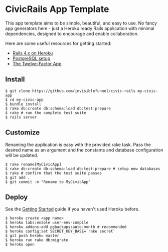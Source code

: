 # CivicRails App Template

This app template aims to be simple, beautiful, and easy to use. No fancy app generators here - just a Heroku ready Rails application with minimal dependencies, designed to encourage and enable collaboration.

Here are some useful resources for getting started:
* [Rails 4.x on Heroku](https://devcenter.heroku.com/articles/getting-started-with-rails4)
* [PostgreSQL setup](https://devcenter.heroku.com/articles/heroku-postgresql#local-setup)
* [The Twelve-Factor App](http://12factor.net/)

## Install

```console
$ git clone https://github.com/invisiblefunnel/civic-rails my-civic-app
$ cd my-civic-app
$ bundle install
$ rake db:create db:schema:load db:test:prepare
$ rake # run the complete test suite
$ rails server
```

## Customize

Renaming the application is easy with the provided rake task. Pass the desired name as an argument and the constants and database configuration will be updated.

```console
$ rake rename[MyCivicApp]
$ rake db:create db:schema:load db:test:prepare # setup new databases
$ rake # confirm that the test suite passes
$ git add .
$ git commit -m "Rename to MyCivicApp"
```

## Deploy

See the [Getting Started](https://devcenter.heroku.com/articles/quickstart) guide if you haven't used Heroku before.

```console
$ heroku create <app name>
$ heroku labs:enable user-env-compile
$ heroku addons:add pgbackups:auto-month # recommended
$ heroku config:set SECRET_KEY_BASE=`rake secret`
$ git push heroku master
$ heroku run rake db:migrate
$ heroku open
```
